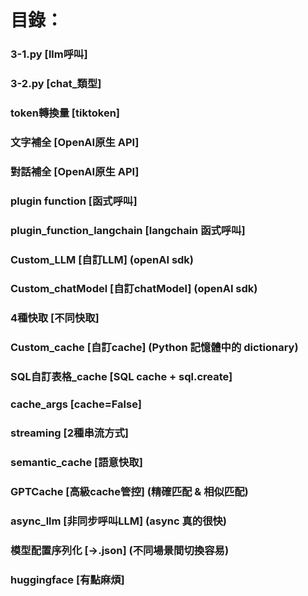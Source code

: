 # 目錄：
### 3-1.py  [llm呼叫]
### 3-2.py  [chat_類型]
### token轉換量  [tiktoken]
### 文字補全  [OpenAI原生 API]
### 對話補全  [OpenAI原生 API]
### plugin function  [函式呼叫]
### plugin_function_langchain  [langchain 函式呼叫]
### Custom_LLM  [自訂LLM] (openAI sdk)
### Custom_chatModel  [自訂chatModel] (openAI sdk)
### 4種快取  [不同快取]
### Custom_cache  [自訂cache] (Python 記憶體中的 dictionary)
### SQL自訂表格_cache  [SQL cache + sql.create]
### cache_args  [cache=False]
### streaming  [2種串流方式]
### semantic_cache  [語意快取]
### GPTCache  [高級cache管控] (精確匹配 & 相似匹配)
### async_llm  [非同步呼叫LLM] (async 真的很快)
### 模型配置序列化 [->.json] (不同場景間切換容易)
### huggingface [有點麻煩]




